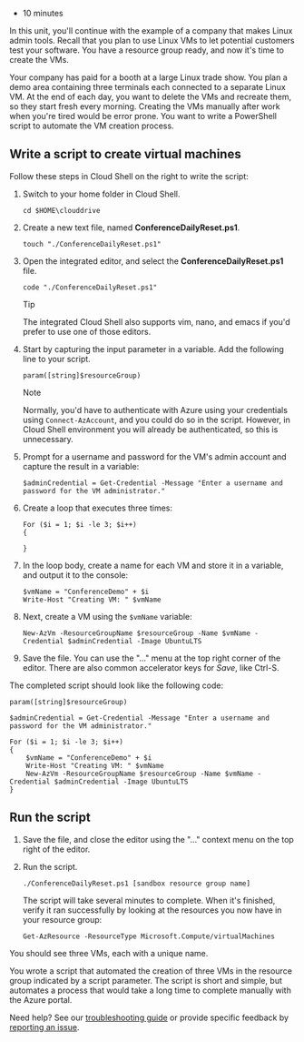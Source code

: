 -   10 minutes

In this unit, you'll continue with the example of a company that makes
Linux admin tools. Recall that you plan to use Linux VMs to let
potential customers test your software. You have a resource group ready,
and now it's time to create the VMs.

Your company has paid for a booth at a large Linux trade show. You plan
a demo area containing three terminals each connected to a separate
Linux VM. At the end of each day, you want to delete the VMs and
recreate them, so they start fresh every morning. Creating the VMs
manually after work when you're tired would be error prone. You want to
write a PowerShell script to automate the VM creation process.

## Write a script to create virtual machines

Follow these steps in Cloud Shell on the right to write the script:

1.  Switch to your home folder in Cloud Shell.

        cd $HOME\clouddrive

2.  Create a new text file, named **ConferenceDailyReset.ps1**.

        touch "./ConferenceDailyReset.ps1"

3.  Open the integrated editor, and select the
    **ConferenceDailyReset.ps1** file.

        code "./ConferenceDailyReset.ps1"

    Tip

    The integrated Cloud Shell also supports vim, nano, and emacs if
    you'd prefer to use one of those editors.

4.  Start by capturing the input parameter in a variable. Add the
    following line to your script.

        param([string]$resourceGroup)

    Note

    Normally, you'd have to authenticate with Azure using your
    credentials using `Connect-AzAccount`, and you could do so in the
    script. However, in Cloud Shell environment you will already be
    authenticated, so this is unnecessary.

5.  Prompt for a username and password for the VM's admin account and
    capture the result in a variable:

        $adminCredential = Get-Credential -Message "Enter a username and password for the VM administrator."

6.  Create a loop that executes three times:

        For ($i = 1; $i -le 3; $i++) 
        {

        }

7.  In the loop body, create a name for each VM and store it in a
    variable, and output it to the console:

        $vmName = "ConferenceDemo" + $i
        Write-Host "Creating VM: " $vmName

8.  Next, create a VM using the `$vmName` variable:

        New-AzVm -ResourceGroupName $resourceGroup -Name $vmName -Credential $adminCredential -Image UbuntuLTS

9.  Save the file. You can use the "..." menu at the top right corner of
    the editor. There are also common accelerator keys for *Save*, like
    Ctrl-S.

The completed script should look like the following code:

    param([string]$resourceGroup)

    $adminCredential = Get-Credential -Message "Enter a username and password for the VM administrator."

    For ($i = 1; $i -le 3; $i++)
    {
        $vmName = "ConferenceDemo" + $i
        Write-Host "Creating VM: " $vmName
        New-AzVm -ResourceGroupName $resourceGroup -Name $vmName -Credential $adminCredential -Image UbuntuLTS
    }

## Run the script

1.  Save the file, and close the editor using the "..." context menu on
    the top right of the editor.

2.  Run the script.

        ./ConferenceDailyReset.ps1 [sandbox resource group name]

    The script will take several minutes to complete. When it's
    finished, verify it ran successfully by looking at the resources you
    now have in your resource group:

        Get-AzResource -ResourceType Microsoft.Compute/virtualMachines

You should see three VMs, each with a unique name.

You wrote a script that automated the creation of three VMs in the
resource group indicated by a script parameter. The script is short and
simple, but automates a process that would take a long time to complete
manually with the Azure portal.

Need help? See our [troubleshooting
guide](https://docs.microsoft.com/en-us/learn/support/troubleshooting?uid=learn.automate-azure-tasks-with-powershell.8-exercise-create-resource-using-script&documentId=7c56a65b-f5af-563d-bcc8-3890cd58a14d&versionIndependentDocumentId=aeb4ae4f-b4ef-a767-6052-908a24d3b773&contentPath=%2FMicrosoftDocs%2Flearn-pr%2Fblob%2Flive%2Flearn-pr%2Fazure%2Fautomate-azure-tasks-with-powershell%2F8-exercise-create-resource-using-script.yml&url=https%3A%2F%2Fdocs.microsoft.com%2Fen-us%2Flearn%2Fmodules%2Fautomate-azure-tasks-with-powershell%2F8-exercise-create-resource-using-script&author=mirobb)
or provide specific feedback by [reporting an
issue](https://docs.microsoft.com/en-us/learn/support/troubleshooting?uid=learn.automate-azure-tasks-with-powershell.8-exercise-create-resource-using-script&documentId=7c56a65b-f5af-563d-bcc8-3890cd58a14d&versionIndependentDocumentId=aeb4ae4f-b4ef-a767-6052-908a24d3b773&contentPath=%2FMicrosoftDocs%2Flearn-pr%2Fblob%2Flive%2Flearn-pr%2Fazure%2Fautomate-azure-tasks-with-powershell%2F8-exercise-create-resource-using-script.yml&url=https%3A%2F%2Fdocs.microsoft.com%2Fen-us%2Flearn%2Fmodules%2Fautomate-azure-tasks-with-powershell%2F8-exercise-create-resource-using-script&author=mirobb#report-feedback).
